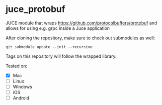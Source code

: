 # juce_protobuf

JUCE module that wraps https://github.com/protocolbuffers/protobuf and allows for using e.g. grpc inside a Juce application

After cloning the repository, make sure to check out submodules as well:
````
git submodule update --init --recursive
````

Tags on this repository will follow the wrapped library.

Tested on:
- [x] Mac
- [ ] Linux
- [ ] Windows
- [ ] iOS
- [ ] Android